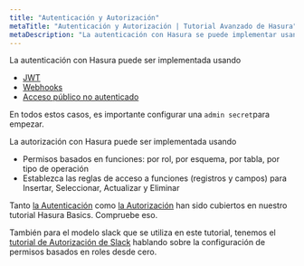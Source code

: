 ```yaml
---
title: "Autenticación y Autorización"
metaTitle: "Autenticación y Autorización | Tutorial Avanzado de Hasura"
metaDescription: "La autenticación con Hasura se puede implementar usando JWT, webhooks y acceso público no autenticado. La autorización con Hasura se puede implementar utilizando permisos basados en rol."
---
```


La autenticación con Hasura puede ser implementada usando

- [JWT](https://hasura.io/docs/latest/graphql/core/auth/authentication/jwt.html)
- [Webhooks](https://hasura.io/docs/latest/graphql/core/auth/authentication/webhook.html)
- [Acceso público no autenticado](https://hasura.io/docs/latest/graphql/core/auth/authentication/unauthenticated-access.html)

En todos estos casos, es importante configurar una `admin secret`para empezar.

La autorización con Hasura puede ser implementada usando

- Permisos basados en funciones: por rol, por esquema, por tabla, por tipo de operación
- Establezca las reglas de acceso a funciones (registros y campos) para Insertar, Seleccionar, Actualizar y Eliminar

Tanto [la Autenticación](https://hasura.io/learn/graphql/hasura/authentication/) como [la Autorización](https://hasura.io/learn/graphql/hasura/authorization/) han sido cubiertos en nuestro tutorial Hasura Basics. Compruebe eso.

También para el modelo slack que se utiliza en este tutorial, tenemos el [tutorial de Autorización de Slack](https://hasura.io/learn/graphql/hasura-auth-slack/introduction/) hablando sobre la configuración de permisos basados en roles desde cero.
